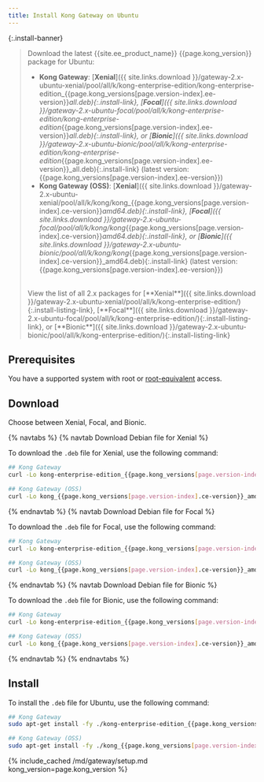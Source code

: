 ```yaml
---
title: Install Kong Gateway on Ubuntu
---
```


<!-- Banner with links to latest downloads -->
<!-- The install-link and install-listing-link classes are used for tracking, do not remove -->

{:.install-banner}
> Download the latest {{site.ee_product_name}} {{page.kong_version}} package for Ubuntu:
> * **Kong Gateway**:
> [**Xenial**]({{ site.links.download }}/gateway-2.x-ubuntu-xenial/pool/all/k/kong-enterprise-edition/kong-enterprise-edition_{{page.kong_versions[page.version-index].ee-version}}_all.deb){:.install-link},
> [**Focal**]({{ site.links.download }}/gateway-2.x-ubuntu-focal/pool/all/k/kong-enterprise-edition/kong-enterprise-edition_{{page.kong_versions[page.version-index].ee-version}}_all.deb){:.install-link}, or
> [**Bionic**]({{ site.links.download }}/gateway-2.x-ubuntu-bionic/pool/all/k/kong-enterprise-edition/kong-enterprise-edition_{{page.kong_versions[page.version-index].ee-version}}_all.deb){:.install-link}
> (latest version: {{page.kong_versions[page.version-index].ee-version}})
> * **Kong Gateway (OSS)**:
> [**Xenial**]({{ site.links.download }}/gateway-2.x-ubuntu-xenial/pool/all/k/kong/kong_{{page.kong_versions[page.version-index].ce-version}}_amd64.deb){:.install-link},
> [**Focal**]({{ site.links.download }}/gateway-2.x-ubuntu-focal/pool/all/k/kong/kong_{{page.kong_versions[page.version-index].ce-version}}_amd64.deb){:.install-link}, or
> [**Bionic**]({{ site.links.download }}/gateway-2.x-ubuntu-bionic/pool/all/k/kong/kong_{{page.kong_versions[page.version-index].ce-version}}_amd64.deb){:.install-link}
>(latest version: {{page.kong_versions[page.version-index].ee-version}})
>
> <br>
> <span class="install-subtitle">View the list of all 2.x packages for
> [**Xenial**]({{ site.links.download }}/gateway-2.x-ubuntu-xenial/pool/all/k/kong-enterprise-edition/){:.install-listing-link},
> [**Focal**]({{ site.links.download }}/gateway-2.x-ubuntu-focal/pool/all/k/kong-enterprise-edition/){:.install-listing-link}, or
> [**Bionic**]({{ site.links.download }}/gateway-2.x-ubuntu-bionic/pool/all/k/kong-enterprise-edition/){:.install-listing-link}
>  </span>

## Prerequisites

You have a supported system with root or [root-equivalent](/gateway/{{page.kong_version}}/plan-and-deploy/kong-user) access.

## Download

Choose between Xenial, Focal, and Bionic.

{% navtabs %}
{% navtab Download Debian file for Xenial %}

To download the `.deb` file for Xenial, use the following command:

```bash
## Kong Gateway
curl -Lo kong-enterprise-edition_{{page.kong_versions[page.version-index].ee-version}}_all.deb"{{ site.links.download }}/gateway-2.x-ubuntu-xenial/Packages/k/kong-enterprise-edition-{{page.kong_versions[page.version-index].ee-version}}_all.deb"
```

```bash
## Kong Gateway (OSS)
curl -Lo kong_{{page.kong_versions[page.version-index].ce-version}}_amd64.deb "{{ site.links.download }}/gateway-2.x-ubuntu-xenial/Packages/k/kong_{{page.kong_versions[page.version-index].ce-version}}_amd64.deb"
```

{% endnavtab %}
{% navtab Download Debian file for Focal %}

To download the `.deb` file for Focal, use the following command:

```bash
## Kong Gateway
curl -Lo kong-enterprise-edition_{{page.kong_versions[page.version-index].ee-version}}_all.deb"{{ site.links.download }}/gateway-2.x-ubuntu-focal/Packages/k/kong-enterprise-edition-{{page.kong_versions[page.version-index].ee-version}}_all.deb"
```

```bash
## Kong Gateway (OSS)
curl -Lo kong_{{page.kong_versions[page.version-index].ce-version}}_amd64.deb "{{ site.links.download }}/gateway-2.x-ubuntu-focal/Packages/k/kong_{{page.kong_versions[page.version-index].ce-version}}_amd64.deb"
```

{% endnavtab %}
{% navtab Download Debian file for Bionic %}

To download the `.deb` file for Bionic, use the following command:

```bash
## Kong Gateway
curl -Lo kong-enterprise-edition_{{page.kong_versions[page.version-index].ee-version}}_all.deb"{{ site.links.download }}/gateway-2.x-ubuntu-bionic/Packages/k/kong-enterprise-edition-{{page.kong_versions[page.version-index].ee-version}}_all.deb"
```

```bash
## Kong Gateway (OSS)
curl -Lo kong_{{page.kong_versions[page.version-index].ce-version}}_amd64.deb "{{ site.links.download }}/gateway-2.x-ubuntu-bionic/Packages/k/kong_{{page.kong_versions[page.version-index].ce-version}}_amd64.deb"
```

{% endnavtab %}
{% endnavtabs %}

## Install

To install the `.deb` file for Ubuntu, use the following command:

```bash
## Kong Gateway
sudo apt-get install -fy ./kong-enterprise-edition_{{page.kong_versions[page.version-index].ee-version}}_all.deb
```

```bash
## Kong Gateway (OSS)
sudo apt-get install -fy ./kong_{{page.kong_versions[page.version-index].ce-version}}_amd64.deb
```

<!-- Setup content shared between all Linux installation topics: Amazon Linux, CentOS, Ubuntu, and RHEL.
Includes the following sections: Setup configs, Using a database, Using a yaml declarative config file,
Using a yaml declarative config file, Verify install, Enable and configure Kong Manager, Enable Dev Portal,
Support, and Next Steps.

Located in the app/_includes/md/gateway folder.

See https://docs.konghq.com/contributing/includes/ for more information about using includes in this project.
-->

{% include_cached /md/gateway/setup.md kong_version=page.kong_version %}

